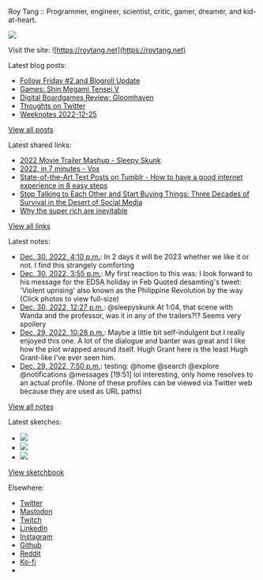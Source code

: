 Roy Tang :: Programmer, engineer, scientist, critic, gamer, dreamer, and kid-at-heart.

![](https://roytang.net/static/img/profile.jpg)

Visit the site: ![https://roytang.net](https://roytang.net)

Latest blog posts:

- [Follow Friday #2 and Blogroll Update](https://roytang.net/2022/12/follow-friday-2/)
- [Games: Shin Megami Tensei V](https://roytang.net/2022/12/smtv/)
- [Digital Boardgames Review: Gloomhaven](https://roytang.net/2022/12/gloomhaven/)
- [Thoughts on Twitter](https://roytang.net/2022/12/thoughts-on-twitter/)
- [Weeknotes 2022-12-25](https://roytang.net/2022/12/weeknotes-12-25/)

[View all posts](https://roytang.net/blog)

Latest shared links:

- [2022 Movie Trailer Mashup - Sleepy Skunk](https://roytang.net/2022/12/d0416b8642dbfb41e682f7c62cabecb1/)
- [2022, in 7 minutes - Vox](https://roytang.net/2022/12/28e9718789dbad4d5b5a2bb5f92ce52a/)
- [State-of-the-Art Text Posts on Tumblr - How to have a good internet experience in 8 easy steps](https://roytang.net/2022/12/d499aa12ce0b17fdb932e40060d7cab2/)
- [Stop Talking to Each Other and Start Buying Things: Three Decades of Survival in the Desert of Social Media](https://roytang.net/2022/12/4e895ef0df681810814e47f9c4db4629/)
- [Why the super rich are inevitable](https://roytang.net/2022/12/abc6388d884555162ca616eabe4c19e5/)

[View all links](https://roytang.net/links)

Latest notes:

- [Dec. 30, 2022, 4:10 p.m.](https://roytang.net/2022/12/341cec0ff0d87c7ce8badd51d62aae5d/): In 2 days it will be 2023 whether we like it or not. I find this strangely comforting
- [Dec. 30, 2022, 3:55 p.m.](https://roytang.net/2022/12/1608733530804326401/): My first reaction to this was: I look forward to his message for the EDSA holiday in Feb Quoted desamting&#x27;s tweet: &#x27;Violent uprising&#x27; also known as the Philippine Revolution by the way (Click photos to view full-size)
- [Dec. 30, 2022, 12:27 p.m.](https://roytang.net/2022/12/1608681088427360256/): @sleepyskunk At 1:04, that scene with Wanda and the professor, was it in any of the trailers?!? Seems very spoilery
- [Dec. 29, 2022, 10:28 p.m.](https://roytang.net/2022/12/letterboxd-review-330319397/): Maybe a little bit self-indulgent but I really enjoyed this one. A lot of the dialogue and banter was great and I like how the plot wrapped around itself. Hugh Grant here is the least Hugh Grant-like I&#x27;ve ever seen him.
- [Dec. 29, 2022, 7:50 p.m.](https://roytang.net/2022/12/1608430214186663937/): testing: @home @search @explore @notifications @messages [19:51] lol interesting, only home resolves to an actual profile. (None of these profiles can be viewed via Twitter web because they are used as URL paths)

[View all notes](https://roytang.net/notes)

Latest sketches:


- ![](https://roytang.net/media/cache/f5/83/f583e6f8cabb768e013c3292f03b5274.jpg)
- ![](https://roytang.net/media/cache/dc/31/dc31bec42193147458f2e50c9a7fe4ac.jpg)
- ![](https://roytang.net/media/cache/73/2b/732bd4c80057609c59932ce77d753675.jpg)

[View sketchbook](https://roytang.net/albums/sketchbook)


Elsewhere:

- [Twitter](https://twitter.com/roytang)
- [Mastodon](https://indieweb.social/@roytang)
- [Twitch](https://twitch.tv/twitchyroy)
- [LinkedIn](https://www.linkedin.com/in/roytang)
- [Instagram](https://instagram.com/roytang0400)
- [Github](https://github.com/roytang)
- [Reddit](https://reddit.com/u/hungryroy)
- [Ko-fi](https://ko-fi.com/roytang)
- [](mailto:hello@roytang.net)